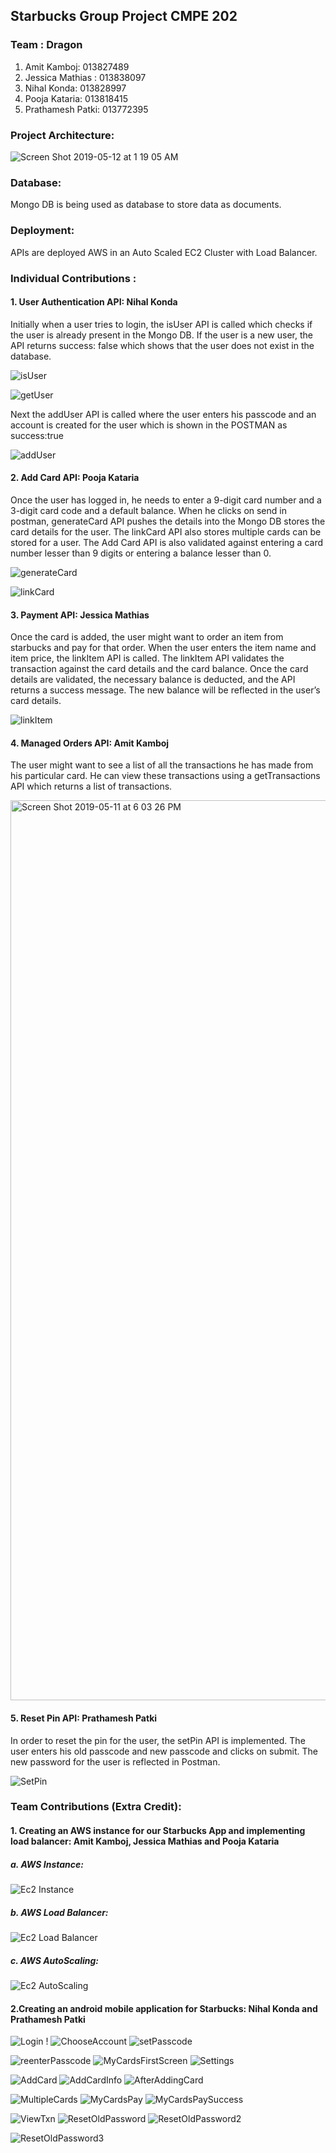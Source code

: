 ## Starbucks Group Project CMPE 202

### Team : Dragon 

1. Amit Kamboj: 013827489
2. Jessica Mathias : 013838097
3. Nihal Konda: 013828997
4. Pooja Kataria: 013818415
5. Prathamesh Patki: 013772395

### Project Architecture:

![Screen Shot 2019-05-12 at 1 19 05 AM](https://user-images.githubusercontent.com/47230108/57579684-63af0480-7454-11e9-8eeb-aaccdc2508df.png)

### Database:
Mongo DB is being used as database to store data as documents.

### Deployment:
APIs are deployed AWS in an Auto Scaled EC2 Cluster with Load Balancer.

### Individual Contributions :

#### 1. User Authentication API: Nihal Konda

Initially when a user tries to login, the isUser API is called which checks if the user is already present in the Mongo DB. If the user is a new user, the API returns success: false which shows that the user does not exist in the database. 

![isUser](https://user-images.githubusercontent.com/47230108/57579313-17ad9100-744f-11e9-891d-fd59f889c77f.png)

![getUser](https://user-images.githubusercontent.com/47230108/57579559-f6e73a80-7452-11e9-8c78-5268005e71bd.png)

Next the addUser API is called where the user enters his passcode and an account is created for the user which is shown in the POSTMAN as success:true

![addUser](https://user-images.githubusercontent.com/47230108/57579510-c8b52b00-7451-11e9-9e6f-2af7718b9ed0.png)

#### 2. Add Card API: Pooja Kataria

Once the user has logged in, he needs to enter a 9-digit card number and a 3-digit card code and a default balance. When he clicks on send in postman, generateCard API pushes the details into the Mongo DB stores the card details for the user. The linkCard API also stores multiple cards can be stored for a user.  The Add Card API is also validated against entering a card number lesser than 9 digits or entering a balance lesser than 0.

![generateCard](https://user-images.githubusercontent.com/47230108/57579504-b20ed400-7451-11e9-9ab1-4b7d78bf02c8.png)

![linkCard](https://user-images.githubusercontent.com/47230108/57579494-707e2900-7451-11e9-8db2-1a53b6453e27.png)

#### 3. Payment API: Jessica Mathias

Once the card is added, the user might want to order an item from starbucks and pay for that order. When the user enters the item name and item price, the linkItem API is called. The linkItem API validates the transaction against the card details and the card balance. Once the card details are validated, the necessary balance is deducted, and the API returns a success message. The new balance will be reflected in the user’s card details.

![linkItem](https://user-images.githubusercontent.com/47230108/57579497-8855ad00-7451-11e9-9182-78e8c37767f3.png)

#### 4. Managed Orders API: Amit Kamboj

The user might want to see a list of all the transactions he has made from his particular card. He can view these transactions using a getTransactions API which returns a list of transactions.

<img width="1440" alt="Screen Shot 2019-05-11 at 6 03 26 PM" src="https://user-images.githubusercontent.com/47230108/57588672-6b11f480-74cc-11e9-9eb1-0ede7b67fa3b.png">

#### 5. Reset Pin API: Prathamesh Patki

In order to reset the pin for the user, the setPin API is implemented. The user enters his old passcode and new passcode and clicks on submit. The new password for the user is reflected in Postman.

![SetPin](https://user-images.githubusercontent.com/47230108/57579532-1f226980-7452-11e9-8ca6-7af445ceaa26.png)

### Team Contributions (Extra Credit):

#### 1. Creating an AWS instance for our Starbucks App and implementing load balancer: Amit Kamboj, Jessica Mathias and Pooja Kataria

##### a. AWS Instance:

![Ec2 Instance](https://user-images.githubusercontent.com/47230108/57579571-27c76f80-7453-11e9-8ffd-ea21ec7d82ad.png)

##### b. AWS Load Balancer:

![Ec2 Load Balancer](https://user-images.githubusercontent.com/47230108/57579585-4fb6d300-7453-11e9-9bcf-fb034ab286b6.png)

##### c. AWS AutoScaling: 

![Ec2 AutoScaling](https://user-images.githubusercontent.com/47230108/57579814-509d3400-7456-11e9-96f2-3e80e58ecca9.png)

#### 2.Creating an android mobile application for Starbucks: Nihal Konda and Prathamesh Patki

![Login](https://user-images.githubusercontent.com/47230108/57579590-5e9d8580-7453-11e9-9e28-1802b8acdd11.png)           !       ![ChooseAccount](https://user-images.githubusercontent.com/47230108/57579594-63623980-7453-11e9-80c6-d862336e6229.png)                   ![setPasscode](https://user-images.githubusercontent.com/47230108/57579597-66f5c080-7453-11e9-8bc6-650da252db8f.png)

![reenterPasscode](https://user-images.githubusercontent.com/47230108/57579598-68bf8400-7453-11e9-92c8-0c9439b8b1a7.png)                    ![MyCardsFirstScreen](https://user-images.githubusercontent.com/47230108/57579601-6d843800-7453-11e9-80e0-4e7315b558e6.png)                   ![Settings](https://user-images.githubusercontent.com/47230108/57579602-6fe69200-7453-11e9-9eac-9f4271c1000a.png)

![AddCard](https://user-images.githubusercontent.com/47230108/57579605-77a63680-7453-11e9-9ad4-9e354aa8ebae.png)                    ![AddCardInfo](https://user-images.githubusercontent.com/47230108/57579607-7aa12700-7453-11e9-88fd-24762ff4bc71.png)                    ![AfterAddingCard](https://user-images.githubusercontent.com/47230108/57579609-7e34ae00-7453-11e9-8a87-22723f8ce468.png)

![MultipleCards](https://user-images.githubusercontent.com/47230108/57579610-7f65db00-7453-11e9-8534-f56c2df3f548.png)                    ![MyCardsPay](https://user-images.githubusercontent.com/47230108/57579612-82f96200-7453-11e9-80b2-acbf4bfd5c64.png)                   ![MyCardsPaySuccess](https://user-images.githubusercontent.com/47230108/57579614-842a8f00-7453-11e9-8699-9b2098d693c1.png)

![ViewTxn](https://user-images.githubusercontent.com/47230108/57579615-87257f80-7453-11e9-843c-a5e07f2f1965.png)                    ![ResetOldPassword](https://user-images.githubusercontent.com/47230108/57579617-8bea3380-7453-11e9-8cdb-367ce1138d7f.png)                   ![ResetOldPassword2](https://user-images.githubusercontent.com/47230108/57579619-8db3f700-7453-11e9-84dd-8806f4551678.png)

![ResetOldPassword3](https://user-images.githubusercontent.com/47230108/57579620-91e01480-7453-11e9-9bdd-f9934ad156f6.png)
